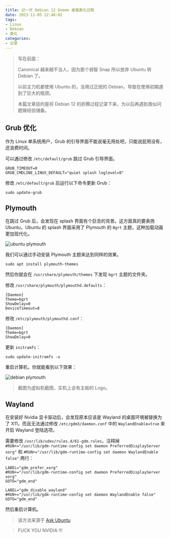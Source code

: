 ```yaml
---
title: 记一次 Debian 12 Gnome 桌面美化过程
date: 2023-11-05 22:48:02
tags:
- Linux
- Debian
- 美化
categories:
- 记录
---
```


> 写在前面：
>
> Canonical 越来越不当人，因为那个弱智 Snap 所以放弃 Ubuntu 转 Debian 了。
>
> 以前主力机都使用 Ubuntu 的，没用过正统的 Debian，导致在使用初期遇到了巨大的瓶颈。
>
> 本篇文章目的是将 Debian 12 的折腾过程记录下来，为以后再遇到类似问题做经验储备。

<!-- more -->

## Grub 优化

作为 Linux 单系统用户，Grub 的引导界面不能说毫无用处吧，只能说屁用没有，还浪费时间。

可以通过修改 `/etc/default/grub` 跳过 Grub 引导界面。

```shell
GRUB_TIMEOUT=0
GRUB_CMDLINE_LINUX_DEFAULT="quiet splash loglevel=0"
```

修改 `/etc/default/grub` 后运行以下命令更新 Grub：

```shell
sudo update-grub
```

## Plymouth

在跳过 Grub 后，会发现在 splash 界面有个巨丑的背景。这方面真的要表扬 Ubuntu，Ubuntu 的 splash 界面采用了 Plymouth 的 `Bgrt` 主题，这种加载动画更加现代化。

![ubuntu plymouth](/images/Debian-12-Gnome-桌面美化/ubuntu-plymouth.png)

我们可以通过手动安装 Plymouth 主题来达到同样的效果。

```shell
sudo apt install plymouth-themes
```

然后你就会在 `/usr/share/plymouth/themes` 下发现 `bgrt` 主题的文件夹。

修改 `/usr/share/plymouth/plymouthd.defaults`：

```
[Daemon]
Theme=bgrt
ShowDelay=0
DeviceTimeout=8
```

修改 `/etc/plymouth/plymouthd.conf`：

```
[Daemon]
Theme=bgrt
ShowDelay=0
```

更新 `initramfs`：

```shell
sudo update-initramfs -u
```

重启计算机，你就能看到以下效果：

![debian plymouth](/images/Debian-12-Gnome-桌面美化/debian-plymouth.png)

> 截图为虚拟机截图，实机上会有主板的 Logo。

## Wayland

在安装好 Nvidia 显卡驱动后，会发现原本应该是 Wayland 的桌面环境被替换为了 X11，而且无法通过修改 `/etc/gdm3/daemon.conf` 中的 `WaylandEnable=true` 来开启 Wayland 登陆选项。

需要修改 `/usr/lib/udev/rules.d/61-gdm.rules`，注释掉 `#RUN+="/usr/lib/gdm-runtime-config set daemon PreferredDisplayServer xorg"` 和 `#RUN+="/usr/lib/gdm-runtime-config set daemon WaylandEnable false"` 两行：

```shell
LABEL="gdm_prefer_xorg"
#RUN+="/usr/lib/gdm-runtime-config set daemon PreferredDisplayServer xorg"
GOTO="gdm_end"

LABEL="gdm_disable_wayland"
#RUN+="/usr/lib/gdm-runtime-config set daemon WaylandEnable false"
GOTO="gdm_end"
```

然后重启计算机。

> 该方法来源于 [Ask Ubuntu](https://askubuntu.com/questions/1403854/cant-use-wayland-with-nvidia-510-drivers-on-ubuntu-22-04-lts)

> FUCK YOU NVIDIA !!!
